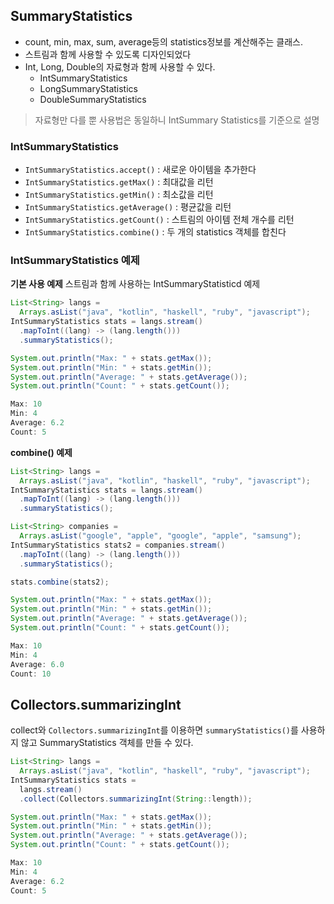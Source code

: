 ## SummaryStatistics

- count, min, max, sum, average등의 statistics정보를 계산해주는 클래스.
- 스트림과 함께 사용할 수 있도록 디자인되었다
- Int, Long, Double의 자료형과 함께 사용할 수 있다.
  - IntSummaryStatistics
  - LongSummaryStatistics
  - DoubleSummaryStatistics

> 자료형만 다를 뿐 사용법은 동일하니 IntSummary Statistics를 기준으로 설명

### IntSummaryStatistics

- `IntSummaryStatistics.accept()` : 새로운 아이템을 추가한다
- `IntSummaryStatistics.getMax()` : 최대값을 리턴
- `IntSummaryStatistics.getMin()` : 최소값을 리턴
- `IntSummaryStatistics.getAverage()` : 평균값을 리턴
- `IntSummaryStatistics.getCount()` : 스트림의 아이템 전체 개수를 리턴
- `IntSummaryStatistics.combine()` :  두 개의 statistics 객체를 합친다



### IntSummaryStatistics 예제

**기본 사용 예제**
스트림과 함께 사용하는 IntSummaryStatisticd 예제

```java
List<String> langs =
  Arrays.asList("java", "kotlin", "haskell", "ruby", "javascript");
IntSummaryStatistics stats = langs.stream()
  .mapToInt((lang) -> (lang.length()))
  .summaryStatistics();

System.out.println("Max: " + stats.getMax());
System.out.println("Min: " + stats.getMin());
System.out.println("Average: " + stats.getAverage());
System.out.println("Count: " + stats.getCount());
```

```java
Max: 10
Min: 4
Average: 6.2
Count: 5
```



**combine() 예제**

```java
List<String> langs =
  Arrays.asList("java", "kotlin", "haskell", "ruby", "javascript");
IntSummaryStatistics stats = langs.stream()
  .mapToInt((lang) -> (lang.length()))
  .summaryStatistics();

List<String> companies =
  Arrays.asList("google", "apple", "google", "apple", "samsung");
IntSummaryStatistics stats2 = companies.stream()
  .mapToInt((lang) -> (lang.length()))
  .summaryStatistics();

stats.combine(stats2);

System.out.println("Max: " + stats.getMax());
System.out.println("Min: " + stats.getMin());
System.out.println("Average: " + stats.getAverage());
System.out.println("Count: " + stats.getCount());
```

```java
Max: 10
Min: 4
Average: 6.0
Count: 10
```



## Collectors.summarizingInt

collect와 `Collectors.summarizingInt`를 이용하면 `summaryStatistics()`를 사용하지 않고 SummaryStatistics 객체를 만들 수 있다.

```java
List<String> langs =
  Arrays.asList("java", "kotlin", "haskell", "ruby", "javascript");
IntSummaryStatistics stats =
  langs.stream()
  .collect(Collectors.summarizingInt(String::length));

System.out.println("Max: " + stats.getMax());
System.out.println("Min: " + stats.getMin());
System.out.println("Average: " + stats.getAverage());
System.out.println("Count: " + stats.getCount());
```

```java
Max: 10
Min: 4
Average: 6.2
Count: 5
```

